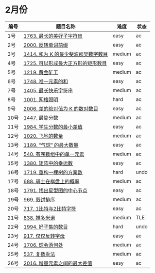# 2月份

**编号**|**题目名称**|**难度**|**状态**
--------|------------|--------|--------
1号|[1763. 最长的美好子字符串](./第1题%201763.%20最长的美好子字符串)|easy|ac
2号|[2000. 反转单词前缀](./第2题%202000.%20反转单词前缀)|easy|ac
3号|[1414. 和为 K 的最少斐波那契数字数目](./第3题%201414.%20和为%20K%20的最少斐波那契数字数目)|medium|ac
4号|[1725. 可以形成最大正方形的矩形数目](./第4题%201725.%20可以形成最大正方形的矩形数目)|easy|ac
5号|[1219. 黄金矿工](./第5题%201219.%20黄金矿工)|medium|ac
6号|[1748. 唯一元素的和](./第6题%201748.%20唯一元素的和)|easy|ac
7号|[1405. 最长快乐字符串](./第7题%201405.%20最长快乐字符串)|medium|ac
8号|[1001. 网格照明](./第8题%201001.%20网格照明)|hard|ac
9号|[2006. 差的绝对值为 K 的数对数目](./第9题%202006.%20差的绝对值为%20K%20的数对数目)|easy|ac
10号|[1447. 最简分数](./第10题%201447.%20最简分数)|medium|ac
11号|[1984. 学生分数的最小差值](./第11题%201984.%20学生分数的最小差值)|easy|ac
12号|[1020. 飞地的数量](./第12题%201020.%20飞地的数量)|medium|ac
13号|[1189. “气球” 的最大数量](./第13题%201189.%20“气球”%20的最大数量)|easy|ac
14号|[540. 有序数组中的单一元素](./第14题%20540.%20有序数组中的单一元素)|medium|ac
15号|[1380. 矩阵中的幸运数](./第15题%201380.%20矩阵中的幸运数)|easy|ac
16号|[1719. 重构一棵树的方案数](./第16题%201719.%20重构一棵树的方案数)|hard|undo
17号|[688. 骑士在棋盘上的概率](./第17题%20688.%20骑士在棋盘上的概率)|medium|ac
18号|[1791. 找出星型图的中心节点](./第18题%201791.%20找出星型图的中心节点)|easy|ac
19号|[969. 煎饼排序](./第19题%20969.%20煎饼排序)|medium|ac
20号|[717. 1比特与2比特字符](./第20题%20717.%201比特与2比特字符)|easy|ac
21号|[838. 推多米诺](./第21题%20838.%20推多米诺)|medium|TLE
22号|[1994. 好子集的数目](./第22题%201994.%20好子集的数目)|hard|undo
23号|[917. 仅仅反转字母](./第23题%20917.%20仅仅反转字母)|easy|ac
24号|[1706. 球会落何处](./第24题%201706.%20球会落何处)|medium|ac
25号|[537. 复数乘法](./第25题%20537.%20复数乘法)|medium|ac
26号|[2016. 增量元素之间的最大差值](./第26题%202016.%20增量元素之间的最大差值)|easy|ac
